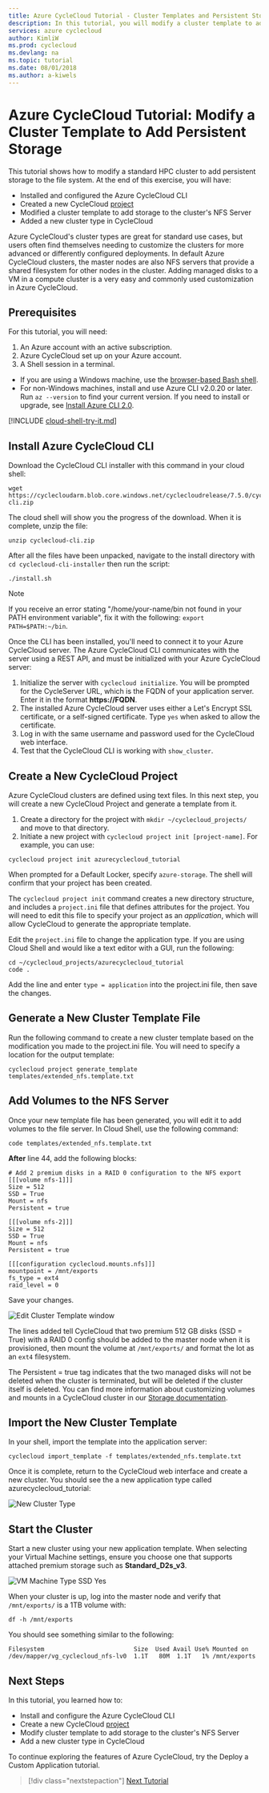 ```yaml
---
title: Azure CycleCloud Tutorial - Cluster Templates and Persistent Storage | Microsoft Docs
description: In this tutorial, you will modify a cluster template to add storage to the cluster's NFS server.
services: azure cyclecloud
author: KimliW
ms.prod: cyclecloud
ms.devlang: na
ms.topic: tutorial
ms.date: 08/01/2018
ms.author: a-kiwels
---
```


# Azure CycleCloud Tutorial: Modify a Cluster Template to Add Persistent Storage

This tutorial shows how to modify a standard HPC cluster to add persistent storage to the file system. At the end of this exercise, you will have:

* Installed and configured the Azure CycleCloud CLI
* Created a new CycleCloud [project](~/projects.md)
* Modified a cluster template to add storage to the cluster's NFS Server
* Added a new cluster type in CycleCloud

Azure CycleCloud's cluster types are great for standard use cases, but users often find themselves needing to customize the clusters for more advanced or differently configured deployments. In default Azure CycleCloud clusters, the master nodes are also NFS servers that provide a shared filesystem for other nodes in the cluster. Adding managed disks to a VM in a compute cluster is a very easy and commonly used customization in Azure CycleCloud.

## Prerequisites

For this tutorial, you will need:

1. An Azure account with an active subscription.
2. Azure CycleCloud set up on your Azure account.
3. A Shell session in a terminal.
  * If you are using a Windows machine, use the [browser-based Bash shell](https://shell.azure.com).
  * For non-Windows machines, install and use Azure CLI v2.0.20 or later. Run `az --version` to find your current version. If you need to install or upgrade, see [Install Azure CLI 2.0](/cli/azure/install-azure-cli).

[!INCLUDE [cloud-shell-try-it.md](~/includes/cloud-shell-try-it.md)]

## Install Azure CycleCloud CLI

Download the CycleCloud CLI installer with this command in your cloud shell:

```azurecli-interactive
wget https://cyclecloudarm.blob.core.windows.net/cyclecloudrelease/7.5.0/cyclecloud-cli.zip
```

The cloud shell will show you the progress of the download. When it is complete, unzip the file:

```azurecli-interactive
unzip cyclecloud-cli.zip
```

After all the files have been unpacked, navigate to the install directory with `cd cyclecloud-cli-installer` then run the script:

```azurecli-interactive
./install.sh
```

> [!NOTE]
> If you receive an error stating "/home/your-name/bin not found in your PATH environment variable", fix it with the following: `export PATH=$PATH:~/bin`.

Once the CLI has been installed, you'll need to connect it to your Azure CycleCloud server. The Azure CycleCloud CLI communicates with the server using a REST API, and must be initialized with your Azure CycleCloud server:

1. Initialize the server with `cyclecloud initialize`. You will be prompted for the CycleServer URL, which is the FQDN of your application server. Enter it in the format **https://FQDN**.
2. The installed Azure CycleCloud server uses either a Let's Encrypt SSL certificate, or a self-signed certificate. Type `yes` when asked to allow the certificate.
3. Log in with the same username and password used for the CycleCloud web interface.
4. Test that the CycleCloud CLI is working with `show_cluster`.

## Create a New CycleCloud Project

Azure CycleCloud clusters are defined using text files. In this next step, you will create a new CycleCloud Project and generate a template from it.

1. Create a directory for the project with `mkdir ~/cyclecloud_projects/` and move to that directory.
2. Initiate a new project with `cyclecloud project init [project-name]`. For example, you can use:

```azurecli-interactive
cyclecloud project init azurecyclecloud_tutorial
```

When prompted for a Default Locker, specify `azure-storage`. The shell will confirm that your project has been created.

The `cyclecloud project init` command creates a new directory structure, and includes a `project.ini` file that defines attributes for the project. You will need to edit this file to specify your project as an *application*, which will allow CycleCloud to generate the appropriate template.

Edit the `project.ini` file to change the application type. If you are using Cloud Shell and would like a text editor with a GUI, run the following:

```azurecli-interactive
cd ~/cyclecloud_projects/azurecyclecloud_tutorial
code .
```

Add the line and enter `type = application` into the project.ini file, then save the changes.

## Generate a New Cluster Template File

Run the following command to create a new cluster template based on the modification you made to the project.ini file. You will need to specify a location for the output template:

```azurecli-interactive
cyclecloud project generate_template templates/extended_nfs.template.txt
```

## Add Volumes to the NFS Server

Once your new template file has been generated, you will edit it to add volumes to the file server. In Cloud Shell, use the following command:

```azurecli-interactive
code templates/extended_nfs.template.txt
```

**After** line 44, add the following blocks:

```
# Add 2 premium disks in a RAID 0 configuration to the NFS export
[[[volume nfs-1]]]
Size = 512
SSD = True
Mount = nfs
Persistent = true

[[[volume nfs-2]]]
Size = 512
SSD = True
Mount = nfs
Persistent = true

[[[configuration cyclecloud.mounts.nfs]]]
mountpoint = /mnt/exports
fs_type = ext4
raid_level = 0
```

Save your changes.

![Edit Cluster Template window](~/images/edit-cluster-template.png)

The lines added tell CycleCloud that two premium 512 GB disks (SSD = True) with a RAID 0 config should be added to the master node when it is provisioned, then mount the volume at `/mnt/exports/` and format the lot as an `ext4` filesystem.

The Persistent = true tag indicates that the two managed disks will not be deleted when the cluster is terminated, but will be deleted if the cluster itself is deleted. You can find more information about customizing volumes and mounts in a CycleCloud cluster in our [Storage documentation](~/attach-storage.md).

## Import the New Cluster Template

In your shell, import the template into the application server:

```azurecli-interactive
cyclecloud import_template -f templates/extended_nfs.template.txt
```

Once it is complete, return to the CycleCloud web interface and create a new cluster. You should see the a new application type called azurecyclecloud_tutorial:

![New Cluster Type](~/images/new-cluster-type.png)

## Start the Cluster

Start a new cluster using your new application template. When selecting your Virtual Machine settings, ensure you choose one that supports attached premium storage such as **Standard_D2s_v3**.

![VM Machine Type SSD Yes](~/images/SSD-VM.png)

When your cluster is up, log into the master node and verify that `/mnt/exports/` is a 1TB volume with:

```azurecli-interactive
df -h /mnt/exports
```

You should see something similar to the following:

``` output
Filesystem                         Size  Used Avail Use% Mounted on
/dev/mapper/vg_cyclecloud_nfs-lv0  1.1T   80M  1.1T   1% /mnt/exports
```

## Next Steps

In this tutorial, you learned how to:

* Install and configure the Azure CycleCloud CLI
* Create a new CycleCloud [project](~/projects.md)
* Modify cluster template to add storage to the cluster's NFS Server
* Add a new cluster type in CycleCloud

To continue exploring the features of Azure CycleCloud, try the Deploy a Custom Application tutorial.

> [!div class="nextstepaction"]
> [Next Tutorial](~/tutorials/deploy-custom-application.md)
